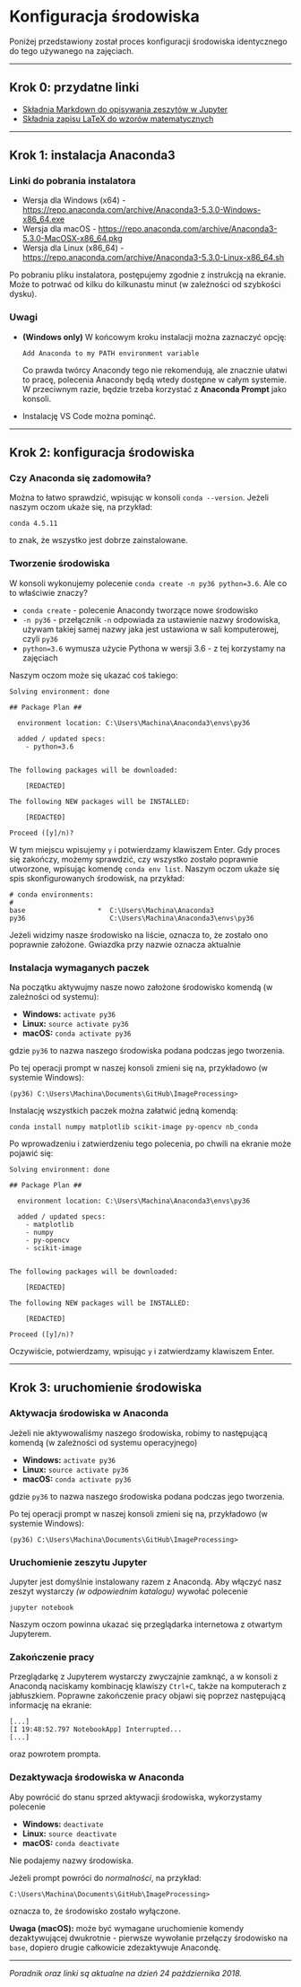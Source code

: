 # Konfiguracja środowiska
Poniżej przedstawiony został proces konfiguracji środowiska identycznego do tego używanego na zajęciach.

---

## Krok 0: przydatne linki
* [Składnia Markdown do opisywania zeszytów w Jupyter](https://github.com/adam-p/markdown-here/wiki/Markdown-Cheatsheet)
* [Składnia zapisu LaTeX do wzorów matematycznych](https://wch.github.io/latexsheet/latexsheet-a4.pdf)

---

## Krok 1: instalacja Anaconda3

### Linki do pobrania instalatora

* Wersja dla Windows (x64) - https://repo.anaconda.com/archive/Anaconda3-5.3.0-Windows-x86_64.exe
* Wersja dla macOS - https://repo.anaconda.com/archive/Anaconda3-5.3.0-MacOSX-x86_64.pkg
* Wersja dla Linux (x86_64) - https://repo.anaconda.com/archive/Anaconda3-5.3.0-Linux-x86_64.sh

Po pobraniu pliku instalatora, postępujemy zgodnie z instrukcją na ekranie. Może to potrwać od kilku do kilkunastu minut (w zależności od szybkości dysku).

### Uwagi

* **(Windows only)** W końcowym kroku instalacji można zaznaczyć opcję:
    ```     
    Add Anaconda to my PATH environment variable
    ```
    Co prawda twórcy Anacondy tego nie rekomendują, ale znacznie ułatwi to pracę, polecenia Anacondy będą wtedy dostępne w całym systemie. W przeciwnym razie, będzie trzeba korzystać z **Anaconda Prompt** jako konsoli.

* Instalację VS Code można pominąć.

---

## Krok 2: konfiguracja środowiska

### Czy Anaconda się zadomowiła?
Można to łatwo sprawdzić, wpisując w konsoli `conda --version`. Jeżeli naszym oczom ukaże się, na przykład:
```
conda 4.5.11
```
to znak, że wszystko jest dobrze zainstalowane.

### Tworzenie środowiska
W konsoli wykonujemy polecenie `conda create -n py36 python=3.6`. Ale co to właściwie znaczy? 

* `conda create` - polecenie Anacondy tworzące nowe środowisko
* `-n py36` - przełącznik `-n` odpowiada za ustawienie nazwy środowiska, używam takiej samej nazwy jaka jest ustawiona w sali komputerowej, czyli `py36`
* `python=3.6` wymusza użycie Pythona w wersji 3.6 - z tej korzystamy na zajęciach

Naszym oczom może się ukazać coś takiego:
```
Solving environment: done

## Package Plan ##

  environment location: C:\Users\Machina\Anaconda3\envs\py36

  added / updated specs:
    - python=3.6


The following packages will be downloaded:

    [REDACTED]

The following NEW packages will be INSTALLED:

    [REDACTED]

Proceed ([y]/n)?
```
W tym miejscu wpisujemy `y` i potwierdzamy klawiszem Enter. Gdy proces się zakończy, możemy sprawdzić, czy wszystko zostało poprawnie utworzone, wpisując komendę `conda env list`. Naszym oczom ukaże się spis skonfigurowanych środowisk, na przykład:
```
# conda environments:
#
base                  *  C:\Users\Machina\Anaconda3
py36                     C:\Users\Machina\Anaconda3\envs\py36
```

Jeżeli widzimy nasze środowisko na liście, oznacza to, że zostało ono poprawnie założone. Gwiazdka przy nazwie oznacza aktualnie 

### Instalacja wymaganych paczek
Na początku aktywujmy nasze nowo założone środowisko komendą (w zależności od systemu):

* **Windows:** `activate py36`
* **Linux:** `source activate py36`
* **macOS:** `conda activate py36`

gdzie `py36` to nazwa naszego środowiska podana podczas jego tworzenia.

Po tej operacji prompt w naszej konsoli zmieni się na, przykładowo (w systemie Windows):
```
(py36) C:\Users\Machina\Documents\GitHub\ImageProcessing>
```

Instalację wszystkich paczek można załatwić jedną komendą:
```
conda install numpy matplotlib scikit-image py-opencv nb_conda
```
Po wprowadzeniu i zatwierdzeniu tego polecenia, po chwili na ekranie może pojawić się:
```
Solving environment: done

## Package Plan ##

  environment location: C:\Users\Machina\Anaconda3\envs\py36

  added / updated specs:
    - matplotlib
    - numpy
    - py-opencv
    - scikit-image


The following packages will be downloaded:

    [REDACTED]

The following NEW packages will be INSTALLED:

    [REDACTED]

Proceed ([y]/n)?
```
Oczywiście, potwierdzamy, wpisując `y` i zatwierdzamy klawiszem Enter.

---

## Krok 3: uruchomienie środowiska

### Aktywacja środowiska w Anaconda

Jeżeli nie aktywowaliśmy naszego środowiska, robimy to następującą komendą (w zależności od systemu operacyjnego)
* **Windows:** `activate py36`
* **Linux:** `source activate py36`
* **macOS:** `conda activate py36`

gdzie `py36` to nazwa naszego środowiska podana podczas jego tworzenia.

Po tej operacji prompt w naszej konsoli zmieni się na, przykładowo (w systemie Windows):
```
(py36) C:\Users\Machina\Documents\GitHub\ImageProcessing>
```

### Uruchomienie zeszytu Jupyter

Jupyter jest domyślnie instalowany razem z Anacondą. Aby włączyć nasz zeszyt wystarczy _(w odpowiednim katalogu)_ wywołać polecenie 
```
jupyter notebook
```
Naszym oczom powinna ukazać się przeglądarka internetowa z otwartym Jupyterem.

### Zakończenie pracy

Przeglądarkę z Jupyterem wystarczy zwyczajnie zamknąć, a w konsoli z Anacondą naciskamy kombinację klawiszy `Ctrl+C`, także na komputerach z jabłuszkiem. Poprawne zakończenie pracy objawi się poprzez następującą informację na ekranie:
```
[...]
[I 19:48:52.797 NotebookApp] Interrupted...
[...]
```
oraz powrotem prompta.

### Dezaktywacja środowiska w Anaconda

Aby powrócić do stanu sprzed aktywacji środowiska, wykorzystamy polecenie 
* **Windows:** `deactivate`
* **Linux:** `source deactivate`
* **macOS:** `conda deactivate`

Nie podajemy nazwy środowiska.

Jeżeli prompt powróci do _normalności_, na przykład:
```
C:\Users\Machina\Documents\GitHub\ImageProcessing>
```
oznacza to, że środowisko zostało wyłączone.

**Uwaga (macOS):** może być wymagane uruchomienie komendy dezaktywującej dwukrotnie - pierwsze wywołanie przełączy środowisko na `base`, dopiero drugie całkowicie zdezaktywuje Anacondę.

---

_Poradnik oraz linki są aktualne na dzień 24 października 2018._